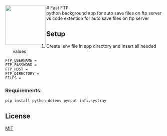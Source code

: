 <img align="left" src="https://raw.githubusercontent.com/tommaso-caputi/fast-ftp/dev-app/app/ftp.ico" width="128" height="128"/>
# Fast FTP

<br />
python background app for auto save files on ftp server<br />
vs code extention for auto save files on ftp server

## Setup
1. Create .env file in app directory and insert all needed values
```
FTP_USERNAME = 
FTP_PASSWORD = 
FTP_HOST = 
FTP_DIRECTORY = 
FILES = 
```
### Requirements:
```python
pip install python-dotenv pynput infi.systray
```

## License
[MIT](https://choosealicense.com/licenses/mit/)
